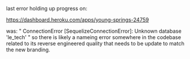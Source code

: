 last error holding up progress on:

https://dashboard.heroku.com/apps/young-springs-24759

was:
"
ConnectionError [SequelizeConnectionError]: Unknown database 'le_tech'
"
so there is likely a nameing error somewhere in the codebase related to its reverse engineered quality that needs to be update to match the new branding.